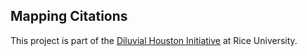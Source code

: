 ## Mapping Citations

This project is part of the [Diluvial Houston Initiative](https://diluvialhouston.rice.edu/mapping-citations) at Rice University.